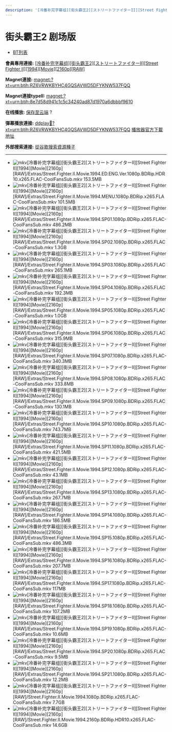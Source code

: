 ```yaml
---
description: '[冷番补完字幕组][街头霸王2][ストリートファイターII][Street Fighter II][1994][Movie][2160p][RAW]'
---
```


# 街头霸王2 剧场版

* [BT列表](https://share.dmhy.org/topics/view/678429\_2\_II\_Street\_Fighter\_II\_1994\_Movie\_2160p\_RAW.html#tabs-1)

**會員專用連接:** [\[冷番补完字幕组\]\[街头霸王2\]\[ストリートファイターII\]\[Street Fighter II\]\[1994\]\[Movie\]\[2160p\]\[RAW\]](https://dl.dmhy.org/2024/09/07/8e7d58d941c1c5c34240ad87d1970a6dbbbf9610.torrent)

**Magnet連接:** [magnet:?xt=urn:btih:RZ6VRWKBYHC4GQSAVWD5DFYKNW537FQQ](https://magnet/?xt=urn:btih:RZ6VRWKBYHC4GQSAVWD5DFYKNW537FQQ\&dn=\&tr=http%3A%2F%2F104.143.10.186%3A8000%2Fannounce\&tr=udp%3A%2F%2F104.143.10.186%3A8000%2Fannounce\&tr=http%3A%2F%2Ftracker.openbittorrent.com%3A80%2Fannounce\&tr=http%3A%2F%2Ftracker3.itzmx.com%3A6961%2Fannounce\&tr=http%3A%2F%2Ftracker4.itzmx.com%3A2710%2Fannounce\&tr=http%3A%2F%2Ftracker.publicbt.com%3A80%2Fannounce\&tr=http%3A%2F%2Ftracker.prq.to%2Fannounce\&tr=http%3A%2F%2Fopen.acgtracker.com%3A1096%2Fannounce\&tr=https%3A%2F%2Ft-115.rhcloud.com%2Fonly\_for\_ylbud\&tr=http%3A%2F%2Ftracker1.itzmx.com%3A8080%2Fannounce\&tr=http%3A%2F%2Ftracker2.itzmx.com%3A6961%2Fannounce\&tr=udp%3A%2F%2Ftracker1.itzmx.com%3A8080%2Fannounce\&tr=udp%3A%2F%2Ftracker2.itzmx.com%3A6961%2Fannounce\&tr=udp%3A%2F%2Ftracker3.itzmx.com%3A6961%2Fannounce\&tr=udp%3A%2F%2Ftracker4.itzmx.com%3A2710%2Fannounce\&tr=http%3A%2F%2Fnyaa.tracker.wf%3A7777%2Fannounce)

**Magnet連接typeII:** [magnet:?xt=urn:btih:8e7d58d941c1c5c34240ad87d1970a6dbbbf9610](https://magnet/?xt=urn:btih:8e7d58d941c1c5c34240ad87d1970a6dbbbf9610)

**在线播放:** [保存至云端](https://mypikpak.com/drive/url-checker?url=magnet:?xt=urn:btih:8e7d58d941c1c5c34240ad87d1970a6dbbbf9610) ?

**彈幕播放連接:** [ddplay:magnet:?xt=urn:btih:RZ6VRWKBYHC4GQSAVWD5DFYKNW537FQQ](ddplay:magnet:?xt=urn:btih:RZ6VRWKBYHC4GQSAVWD5DFYKNW537FQQ\&dn=\&tr=http%3A%2F%2F104.143.10.186%3A8000%2Fannounce\&tr=udp%3A%2F%2F104.143.10.186%3A8000%2Fannounce\&tr=http%3A%2F%2Ftracker.openbittorrent.com%3A80%2Fannounce\&tr=http%3A%2F%2Ftracker3.itzmx.com%3A6961%2Fannounce\&tr=http%3A%2F%2Ftracker4.itzmx.com%3A2710%2Fannounce\&tr=http%3A%2F%2Ftracker.publicbt.com%3A80%2Fannounce\&tr=http%3A%2F%2Ftracker.prq.to%2Fannounce\&tr=http%3A%2F%2Fopen.acgtracker.com%3A1096%2Fannounce\&tr=https%3A%2F%2Ft-115.rhcloud.com%2Fonly\_for\_ylbud\&tr=http%3A%2F%2Ftracker1.itzmx.com%3A8080%2Fannounce\&tr=http%3A%2F%2Ftracker2.itzmx.com%3A6961%2Fannounce\&tr=udp%3A%2F%2Ftracker1.itzmx.com%3A8080%2Fannounce\&tr=udp%3A%2F%2Ftracker2.itzmx.com%3A6961%2Fannounce\&tr=udp%3A%2F%2Ftracker3.itzmx.com%3A6961%2Fannounce\&tr=udp%3A%2F%2Ftracker4.itzmx.com%3A2710%2Fannounce\&tr=http%3A%2F%2Fnyaa.tracker.wf%3A7777%2Fannounce) [播放器官方下載地址](http://www.dandanplay.com/?from=dmhy)

**外部搜索連接:** [從谷歌搜索資源種子](https://www.google.com/search?oe=utf-8\&q=8e7d58d941c1c5c34240ad87d1970a6dbbbf9610)

***

* ![mkv](https://share.dmhy.org/images/icon/mkv.gif)\[冷番补完字幕组]\[街头霸王2]\[ストリートファイターII]\[Street Fighter II]\[1994]\[Movie]\[2160p]\[RAW]/Extras/Street.Fighter.II.Movie.1994.ED.ENG.Ver.1080p.BDRip.HDR10.x265.FLAC-CoolFansSub.mkv 153.5MB
* ![mkv](https://share.dmhy.org/images/icon/mkv.gif)\[冷番补完字幕组]\[街头霸王2]\[ストリートファイターII]\[Street Fighter II]\[1994]\[Movie]\[2160p]\[RAW]/Extras/Street.Fighter.II.Movie.1994.MENU.1080p.BDRip.x265.FLAC-CoolFansSub.mkv 101.5MB
* ![mkv](https://share.dmhy.org/images/icon/mkv.gif)\[冷番补完字幕组]\[街头霸王2]\[ストリートファイターII]\[Street Fighter II]\[1994]\[Movie]\[2160p]\[RAW]/Extras/Street.Fighter.II.Movie.1994.SP01.1080p.BDRip.x265.FLAC-CoolFansSub.mkv 486.2MB
* ![mkv](https://share.dmhy.org/images/icon/mkv.gif)\[冷番补完字幕组]\[街头霸王2]\[ストリートファイターII]\[Street Fighter II]\[1994]\[Movie]\[2160p]\[RAW]/Extras/Street.Fighter.II.Movie.1994.SP02.1080p.BDRip.x265.FLAC-CoolFansSub.mkv 1.3GB
* ![mkv](https://share.dmhy.org/images/icon/mkv.gif)\[冷番补完字幕组]\[街头霸王2]\[ストリートファイターII]\[Street Fighter II]\[1994]\[Movie]\[2160p]\[RAW]/Extras/Street.Fighter.II.Movie.1994.SP03.1080p.BDRip.x265.FLAC-CoolFansSub.mkv 265.1MB
* ![mkv](https://share.dmhy.org/images/icon/mkv.gif)\[冷番补完字幕组]\[街头霸王2]\[ストリートファイターII]\[Street Fighter II]\[1994]\[Movie]\[2160p]\[RAW]/Extras/Street.Fighter.II.Movie.1994.SP04.1080p.BDRip.x265.FLAC-CoolFansSub.mkv 192.3MB
* ![mkv](https://share.dmhy.org/images/icon/mkv.gif)\[冷番补完字幕组]\[街头霸王2]\[ストリートファイターII]\[Street Fighter II]\[1994]\[Movie]\[2160p]\[RAW]/Extras/Street.Fighter.II.Movie.1994.SP05.1080p.BDRip.x265.FLAC-CoolFansSub.mkv 1.0GB
* ![mkv](https://share.dmhy.org/images/icon/mkv.gif)\[冷番补完字幕组]\[街头霸王2]\[ストリートファイターII]\[Street Fighter II]\[1994]\[Movie]\[2160p]\[RAW]/Extras/Street.Fighter.II.Movie.1994.SP06.1080p.BDRip.x265.FLAC-CoolFansSub.mkv 315.9MB
* ![mkv](https://share.dmhy.org/images/icon/mkv.gif)\[冷番补完字幕组]\[街头霸王2]\[ストリートファイターII]\[Street Fighter II]\[1994]\[Movie]\[2160p]\[RAW]/Extras/Street.Fighter.II.Movie.1994.SP07.1080p.BDRip.x265.FLAC-CoolFansSub.mkv 340.3MB
* ![mkv](https://share.dmhy.org/images/icon/mkv.gif)\[冷番补完字幕组]\[街头霸王2]\[ストリートファイターII]\[Street Fighter II]\[1994]\[Movie]\[2160p]\[RAW]/Extras/Street.Fighter.II.Movie.1994.SP08.1080p.BDRip.x265.FLAC-CoolFansSub.mkv 333.8MB
* ![mkv](https://share.dmhy.org/images/icon/mkv.gif)\[冷番补完字幕组]\[街头霸王2]\[ストリートファイターII]\[Street Fighter II]\[1994]\[Movie]\[2160p]\[RAW]/Extras/Street.Fighter.II.Movie.1994.SP09.1080p.BDRip.x265.FLAC-CoolFansSub.mkv 130.1MB
* ![mkv](https://share.dmhy.org/images/icon/mkv.gif)\[冷番补完字幕组]\[街头霸王2]\[ストリートファイターII]\[Street Fighter II]\[1994]\[Movie]\[2160p]\[RAW]/Extras/Street.Fighter.II.Movie.1994.SP10.1080p.BDRip.x265.FLAC-CoolFansSub.mkv 743.7MB
* ![mkv](https://share.dmhy.org/images/icon/mkv.gif)\[冷番补完字幕组]\[街头霸王2]\[ストリートファイターII]\[Street Fighter II]\[1994]\[Movie]\[2160p]\[RAW]/Extras/Street.Fighter.II.Movie.1994.SP11.1080p.BDRip.x265.FLAC-CoolFansSub.mkv 421.5MB
* ![mkv](https://share.dmhy.org/images/icon/mkv.gif)\[冷番补完字幕组]\[街头霸王2]\[ストリートファイターII]\[Street Fighter II]\[1994]\[Movie]\[2160p]\[RAW]/Extras/Street.Fighter.II.Movie.1994.SP12.1080p.BDRip.x265.FLAC-CoolFansSub.mkv 43.1MB
* ![mkv](https://share.dmhy.org/images/icon/mkv.gif)\[冷番补完字幕组]\[街头霸王2]\[ストリートファイターII]\[Street Fighter II]\[1994]\[Movie]\[2160p]\[RAW]/Extras/Street.Fighter.II.Movie.1994.SP13.1080p.BDRip.x265.FLAC-CoolFansSub.mkv 267.7MB
* ![mkv](https://share.dmhy.org/images/icon/mkv.gif)\[冷番补完字幕组]\[街头霸王2]\[ストリートファイターII]\[Street Fighter II]\[1994]\[Movie]\[2160p]\[RAW]/Extras/Street.Fighter.II.Movie.1994.SP14.1080p.BDRip.x265.FLAC-CoolFansSub.mkv 186.5MB
* ![mkv](https://share.dmhy.org/images/icon/mkv.gif)\[冷番补完字幕组]\[街头霸王2]\[ストリートファイターII]\[Street Fighter II]\[1994]\[Movie]\[2160p]\[RAW]/Extras/Street.Fighter.II.Movie.1994.SP15.1080p.BDRip.x265.FLAC-CoolFansSub.mkv 486.3MB
* ![mkv](https://share.dmhy.org/images/icon/mkv.gif)\[冷番补完字幕组]\[街头霸王2]\[ストリートファイターII]\[Street Fighter II]\[1994]\[Movie]\[2160p]\[RAW]/Extras/Street.Fighter.II.Movie.1994.SP16.1080p.BDRip.x265.FLAC-CoolFansSub.mkv 207.7MB
* ![mkv](https://share.dmhy.org/images/icon/mkv.gif)\[冷番补完字幕组]\[街头霸王2]\[ストリートファイターII]\[Street Fighter II]\[1994]\[Movie]\[2160p]\[RAW]/Extras/Street.Fighter.II.Movie.1994.SP17.1080p.BDRip.x265.FLAC-CoolFansSub.mkv 117MB
* ![mkv](https://share.dmhy.org/images/icon/mkv.gif)\[冷番补完字幕组]\[街头霸王2]\[ストリートファイターII]\[Street Fighter II]\[1994]\[Movie]\[2160p]\[RAW]/Extras/Street.Fighter.II.Movie.1994.SP18.1080p.BDRip.x265.FLAC-CoolFansSub.mkv 107.2MB
* ![mkv](https://share.dmhy.org/images/icon/mkv.gif)\[冷番补完字幕组]\[街头霸王2]\[ストリートファイターII]\[Street Fighter II]\[1994]\[Movie]\[2160p]\[RAW]/Extras/Street.Fighter.II.Movie.1994.SP19.1080p.BDRip.x265.FLAC-CoolFansSub.mkv 10.6MB
* ![mkv](https://share.dmhy.org/images/icon/mkv.gif)\[冷番补完字幕组]\[街头霸王2]\[ストリートファイターII]\[Street Fighter II]\[1994]\[Movie]\[2160p]\[RAW]/Extras/Street.Fighter.II.Movie.1994.SP20.1080p.BDRip.x265.FLAC-CoolFansSub.mkv 9.5MB
* ![mkv](https://share.dmhy.org/images/icon/mkv.gif)\[冷番补完字幕组]\[街头霸王2]\[ストリートファイターII]\[Street Fighter II]\[1994]\[Movie]\[2160p]\[RAW]/Extras/Street.Fighter.II.Movie.1994.SP21.1080p.BDRip.x265.FLAC-CoolFansSub.mkv 12.2MB
* ![mkv](https://share.dmhy.org/images/icon/mkv.gif)\[冷番补完字幕组]\[街头霸王2]\[ストリートファイターII]\[Street Fighter II]\[1994]\[Movie]\[2160p]\[RAW]/Street.Fighter.II.Movie.1994.1080p.BDRip.x265.FLAC-CoolFansSub.mkv 7.7GB
* ![mkv](https://share.dmhy.org/images/icon/mkv.gif)\[冷番补完字幕组]\[街头霸王2]\[ストリートファイターII]\[Street Fighter II]\[1994]\[Movie]\[2160p]\[RAW]/Street.Fighter.II.Movie.1994.2160p.BDRip.HDR10.x265.FLAC-CoolFansSub.mkv 14.6GB
